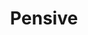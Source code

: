 ---
layout: piece
collection_: paintings
title: Pensive
image: pensive.jpg
media: Acrylic and watercolor
dimensions: 19" x 24"
description: Painted with brushes and popsicle sticks on board.
price: $300
create_date: 2015
---